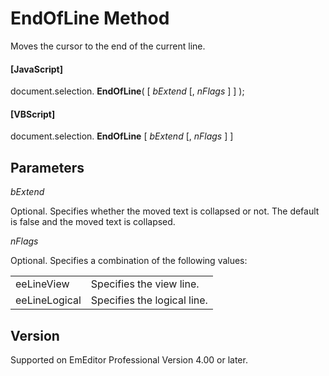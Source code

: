 # EndOfLine Method

Moves the cursor to the end of the current line.

#### \[JavaScript\]

document.selection. **EndOfLine**( \[ _bExtend_ \[, _nFlags_ \] \] );

#### \[VBScript\]

document.selection. **EndOfLine** \[ _bExtend_ \[, _nFlags_ \] \]

## Parameters

_bExtend_

Optional. Specifies whether the moved text is collapsed or not. The default
is false and the moved text is collapsed.

_nFlags_

Optional. Specifies a combination of the following values:

|     |     |
| --- | --- |
| eeLineView | Specifies the view line. |
| eeLineLogical | Specifies the logical line. |

## Version

Supported on EmEditor Professional Version 4.00 or later.
